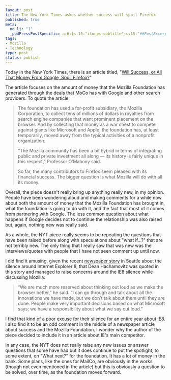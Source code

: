 ```yaml
--- 
layout: post
title: The New York Times askes whether success will spoil Firefox
published: true
meta: 
  no_lj: "1"
  _podPressPostSpecific: a:6:{s:15:"itunes:subtitle";s:15:"##PostExcerpt##";s:14:"itunes:summary";s:15:"##PostExcerpt##";s:15:"itunes:keywords";s:17:"##WordPressCats##";s:13:"itunes:author";s:10:"##Global##";s:15:"itunes:explicit";s:2:"No";s:12:"itunes:block";s:2:"No";}
tags: 
- Mozilla
- Technology
type: post
status: publish
---
```

Today in the New York Times, there is an article titled, "<a href="http://www.nytimes.com/2007/11/12/technology/12link.html">Will Success, or All That Money From Google, Spoil Firefox?</a>"

The article focuses on the amount of money that the Mozilla Foundation has generated through the deals that MoCo has with Google and other search providers. To quote the article:
<blockquote>The foundation has used a for-profit subsidiary, the Mozilla Corporation, to collect tens of millions of dollars in royalties from search engine companies that want prominent placement on the browser. And by collecting that money as a war chest to compete against giants like Microsoft and Apple, the foundation has, at least temporarily, moved away from the typical activities of a nonprofit organization.

“The Mozilla community has been a bit hybrid in terms of integrating public and private investment all along — its history is fairly unique in this respect,” Professor O’Mahony said.

So far, the many contributors to Firefox seem pleased with its financial success. The bigger question is what Mozilla will do with all its money.</blockquote>
Overall, the piece doesn't really bring up anything really new, in my opinion. People have been wondering aloud and making comments for a while now about both the amount of money that the Mozilla Foundation has brought in, what the foundation is going to do with it, and the fact that most of it comes from partnering with Google. The less common question about what happens if Google decides not to continue the relationship was also raised but, again, nothing new was really said.

As a whole, the NYT piece really seems to be repeating the questions that have been raised before along with speculations about "what if...?" that are not terribly new. The only thing that I really saw that was new was the interviews/quotes with people that I have not seen comment up until now.

I did find it amusing, given the recent <a href="http://seattlepi.nwsource.com/business/338069_software05.html">newspaper story</a> in Seattle about the silence around Internet Explorer 8, that Dean Hachamovitz was quoted in this story and managed to raise concerns around the IE8 silence while discussing Mozilla:
<blockquote>“We are much more reserved about thinking out loud as we make the browser better,” he said. “I can go through and talk about all the innovations we have made, but we don’t talk about them until they are done. People make very important decisions based on what Microsoft says; we have a responsibility about what we say out loud.”</blockquote>
I find that kind of a poor excuse for their silence for an entire year about IE8. I also find it to be an odd comment in the middle of a newspaper article about success and the Mozilla Foundation. I wonder why the author of the piece decided to include it in an article about IE's main competitor.

In any case, the NYT does not really raise any new issues or answer questions that some have had but it does continue to put the spotlight, to some extent, on "What next?" for the foundation. It has a lot of money in the bank. Some plans, like the ones for MailCo, are obviously in the works (though not even mentioned in the article) but this is obviously a question to be solved, over time, as the foundation moves forward.
